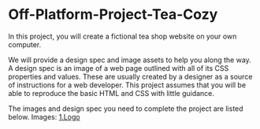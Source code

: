 # Off-Platform-Project-Tea-Cozy
In this project, you will create a fictional tea shop website on your own computer.

We will provide a design spec and image assets to help you along the way. A design spec is an image of a web page outlined with all of its CSS properties and values. These are usually created by a designer as a source of instructions for a web developer. This project assumes that you will be able to reproduce the basic HTML and CSS with little guidance.

The images and design spec you need to complete the project are listed below.
Images:
[1.Logo]([https://www.google.com](https://content.codecademy.com/courses/freelance-1/unit-4/img-tea-cozy-logo.png?_gl=1*9yrurq*_ga*MTk0MDA0NzQ1LjE2Mzc1MTkxMzc.*_ga_3LRZM6TM9L*MTY1NTcxNzkzNS43LjEuMTY1NTcxODA0Ny41Mw..))


